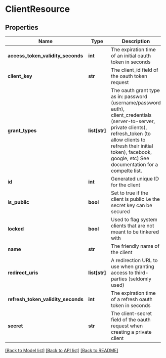 # ClientResource

## Properties
Name | Type | Description | Notes
------------ | ------------- | ------------- | -------------
**access_token_validity_seconds** | **int** | The expiration time of an initial oauth token in seconds | [optional] 
**client_key** | **str** | The client_id field of the oauth token request | 
**grant_types** | **list[str]** | The oauth grant type as in: password (username/password auth), client_credentials (server-to-server, private clients), refresh_token (to allow clients to refresh their initial token), facebook, google, etc) See documentation for a compelte list. | [optional] 
**id** | **int** | Generated unique ID for the client | [optional] 
**is_public** | **bool** | Set to true if the client is public i.e the secret key can be secured | [optional] 
**locked** | **bool** | Used to flag system clients that are not meant to be tinkered with | [optional] 
**name** | **str** | The friendly name of the client | 
**redirect_uris** | **list[str]** | A redirection URL to use when granting access to third-parties (seldomly used) | [optional] 
**refresh_token_validity_seconds** | **int** | The expiration time of a refresh oauth token in seconds | [optional] 
**secret** | **str** | The client-secret field of the oauth request when creating a private client | 

[[Back to Model list]](../README.md#documentation-for-models) [[Back to API list]](../README.md#documentation-for-api-endpoints) [[Back to README]](../README.md)


